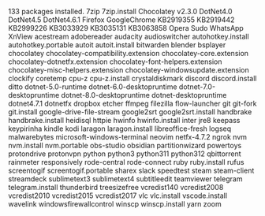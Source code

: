 133 packages installed.
7zip
7zip.install
Chocolatey v2.3.0
DotNet4.0
DotNet4.5
DotNet4.6.1
Firefox
GoogleChrome
KB2919355
KB2919442
KB2999226
KB3033929
KB3035131
KB3063858
Opera
Sudo
WhatsApp
XnView
acestream
adobereader
audacity
audioswitcher
autohotkey.install
autohotkey.portable
autoit
autoit.install
bitwarden
blender
bsplayer
chocolatey
chocolatey-compatibility.extension
chocolatey-core.extension
chocolatey-dotnetfx.extension
chocolatey-font-helpers.extension
chocolatey-misc-helpers.extension
chocolatey-windowsupdate.extension
clockify
coretemp
cpu-z
cpu-z.install
crystaldiskmark
discord
discord.install
ditto
dotnet-5.0-runtime
dotnet-6.0-desktopruntime
dotnet-7.0-desktopruntime
dotnet-8.0-desktopruntime
dotnet-desktopruntime
dotnet4.7.1
dotnetfx
dropbox
etcher
ffmpeg
filezilla
flow-launcher
git
git-fork
git.install
google-drive-file-stream
google2srt
google2srt.install
handbrake
handbrake.install
heidisql
httpie
hwinfo
hwinfo.install
inter
jre8
keepass
keypirinha
kindle
kodi
laragon
laragon.install
libreoffice-fresh
logseq
malwarebytes
microsoft-windows-terminal
neovim
netfx-4.7.2
ngrok
nvm
nvm.install
nvm.portable
obs-studio
obsidian
partitionwizard
powertoys
protondrive
protonvpn
python
python3
python311
python312
qbittorrent
rainmeter
responsively
rode-central
rode-connect
ruby
ruby.install
rufus
screentogif
screentogif.portable
sharex
slack
speedtest
steam
steam-client
streamdeck
sublimetext3
sublimetext4
subtitleedit
teamviewer
telegram
telegram.install
thunderbird
treesizefree
vcredist140
vcredist2008
vcredist2010
vcredist2015
vcredist2017
vlc
vlc.install
vscode.install
wavelink
windowsfirewallcontrol
winscp
winscp.install
yarn
zoom
